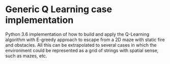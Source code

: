 # Generic Q Learning case implementation
Python 3.6 implementation of how to build and apply the Q-Learning algorithm with E-greedy approach to escape from a 2D maze with static fire and obstacles. All this can be extrapolated to several cases in which the environment could be represented as a grid of strings with spatial sense, such as mazes, etc.


